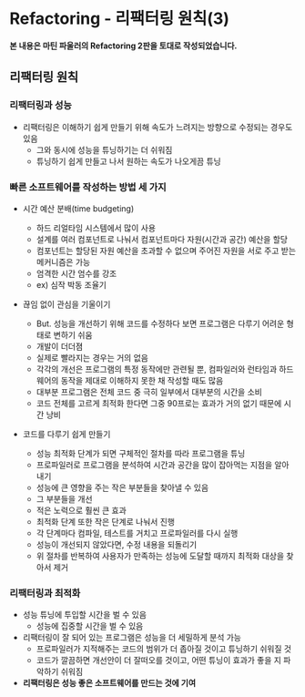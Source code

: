 # Refactoring - 리팩터링 원칙(3)

**본 내용은 마틴 파울러의 Refactoring 2판을 토대로 작성되었습니다.**



## 리팩터링 원칙

### 리팩터링과 성능

* 리팩터링은 이해하기 쉽게 만들기 위해 속도가 느려지는 방향으로 수정되는 경우도 있음
  * 그와 동시에 성능을 튜닝하기는 더 쉬워짐
  * 튜닝하기 쉽게 만들고 나서 원하는 속도가 나오게끔 튜닝



### 빠른 소프트웨어를 작성하는 방법 세 가지

* 시간 예산 분배(time budgeting)

  * 하드 리얼타임 시스템에서 많이 사용
  * 설계를 여러 컴포넌트로 나눠서 컴포넌트마다 자원(시간과 공간) 예산을 할당
  * 컴포넌트는 할당된 자원 예산을 초과할 수 없으며 주어진 자원을 서로 주고 받는 메커니즘은 가능
  * 엄격한 시간 엄수를 강조
  * ex) 심작 박동 조율기

* 끊임 없이 관심을 기울이기

  * But. 성능을 개선하기 위해 코드를 수정하다 보면 프로그램은 다루기 어려운 형태로 변하기 쉬움
  * 개발이 더더졈
  * 실제로 빨라지는 경우는 거의 없음
  * 각각의 개선은 프로그램의 특정 동작에만 관련될 뿐, 컴파일러와 런타임과 하드웨어의 동작을 제대로 이해하지 못한 채 작성할 때도 많음
  * 대부분 프로그램은 전체 코드 중 극히 일부에서 대부분의 시간을 소비
  * 코드 전체를 고르게 최적화 한다면 그중 90프로는 효과가 거의 없기 때문에 시간 낭비

* 코드를 다루기 쉽게 만들기

  * 성능 최적화 단계가 되면 구체적인 절차를 따라 프로그램을 튜닝
  * 프로파일러로 프로그램을 분석하여 시간과 공간을 많이 잡아먹는 지점을 알아내기
  * 성능에 큰 영향을 주는 작은 부분들을 찾아낼 수 있음
  * 그 부분들을 개선
  * 적은 노력으로 훨씬 큰 효과
  * 최적화 단계 또한 작은 단계로 나눠서 진행
  * 각 단계마다 컴파일, 테스트를 거치고 프로파일러를 다시 실행
  * 성능이 개선되지 않았다면, 수정 내용을 되돌리기
  * 위 절차를 반복하여 사용자가 만족하는 성능에 도달할 때까지 최적화 대상을 찾아서 제거

  

### 리팩터링과 최적화

* 성능 튜닝에 투입할 시간을 벌 수 있음
  * 성능에 집중할 시간을 벌 수 있음
* 리팩터링이 잘 되어 있는 프로그램은 성능을 더 세밀하게 분석 가능
  * 프로파일러가 지적해주는 코드의 범위가 더 좁아질 것이고 튜닝하기 쉬워질 것
  * 코드가 깔끔하면 개선안이 더 잘떠오를 것이고, 어떤 튜닝이 효과가 좋을 지 파악하기 쉬워짐
* **리팩터링은 성능 좋은 소프트웨어를 만드는 것에 기여**

